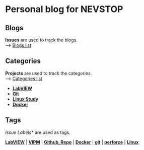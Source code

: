 # Personal blog for NEVSTOP

## Blogs

**Issues** are used to track the blogs.    
--> [Blogs list](https://github.com/nevstop/nevstop.github.io/issues?q=is%3Aissue+is%3Aclosed)

## Categories

**Projects** are used to track the categories.    
--> [Categories list](https://github.com/nevstop/nevstop.github.io/projects)

 - [**LabVIEW**](https://github.com/nevstop/nevstop.github.io/projects/1)
 - [**Git**](https://github.com/nevstop/nevstop.github.io/projects/2)
 - [**Linux Study**](https://github.com/nevstop/nevstop.github.io/projects/3)
 - [**Docker**](https://github.com/nevstop/nevstop.github.io/projects/4)
 
## Tags

*Issue Labels** are used as tags.   

[**LabVIEW**](https://github.com/nevstop/nevstop.github.io/labels/LabVIEW) | 
[**VIPM**](https://github.com/nevstop/nevstop.github.io/labels/VIPM) | 
[**Github_Repo**](https://github.com/nevstop/nevstop.github.io/labels/Github_Repo) | 
[**Docker**](https://github.com/nevstop/nevstop.github.io/labels/Docker) | 
[**git**](https://github.com/nevstop/nevstop.github.io/labels/git) | 
[**perforce**](https://github.com/nevstop/nevstop.github.io/labels/perforce) | 
[**Linux**](https://github.com/nevstop/nevstop.github.io/labels/Linux)
